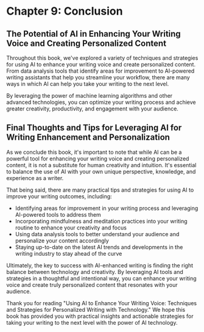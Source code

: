 Chapter 9: Conclusion
=====================

The Potential of AI in Enhancing Your Writing Voice and Creating Personalized Content
-------------------------------------------------------------------------------------

Throughout this book, we've explored a variety of techniques and strategies for using AI to enhance your writing voice and create personalized content. From data analysis tools that identify areas for improvement to AI-powered writing assistants that help you streamline your workflow, there are many ways in which AI can help you take your writing to the next level.

By leveraging the power of machine learning algorithms and other advanced technologies, you can optimize your writing process and achieve greater creativity, productivity, and engagement with your audience.

Final Thoughts and Tips for Leveraging AI for Writing Enhancement and Personalization
-------------------------------------------------------------------------------------

As we conclude this book, it's important to note that while AI can be a powerful tool for enhancing your writing voice and creating personalized content, it is not a substitute for human creativity and intuition. It's essential to balance the use of AI with your own unique perspective, knowledge, and experience as a writer.

That being said, there are many practical tips and strategies for using AI to improve your writing outcomes, including:

* Identifying areas for improvement in your writing process and leveraging AI-powered tools to address them
* Incorporating mindfulness and meditation practices into your writing routine to enhance your creativity and focus
* Using data analysis tools to better understand your audience and personalize your content accordingly
* Staying up-to-date on the latest AI trends and developments in the writing industry to stay ahead of the curve

Ultimately, the key to success with AI-enhanced writing is finding the right balance between technology and creativity. By leveraging AI tools and strategies in a thoughtful and intentional way, you can enhance your writing voice and create truly personalized content that resonates with your audience.

Thank you for reading "Using AI to Enhance Your Writing Voice: Techniques and Strategies for Personalized Writing with Technology." We hope this book has provided you with practical insights and actionable strategies for taking your writing to the next level with the power of AI technology.
